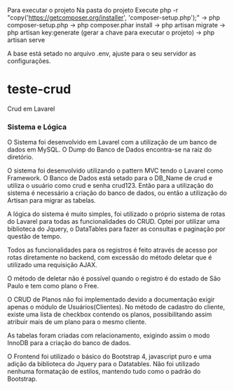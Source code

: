 Para executar o projeto
Na pasta do projeto
Execute php -r "copy('https://getcomposer.org/installer', 'composer-setup.php');"
-> php composer-setup.php
-> php composer.phar install
-> php artisan migrate 
-> php artisan key:generate (gerar a chave para executar o projeto)
-> php artisan serve  

A base está setado no arquivo .env, ajuste para o seu servidor as configurações.

# teste-crud
 Crud em Lavarel

### Sistema e Lógica

O Sistema foi desenvolvido em Lavarel com a utilização de um banco de dados em MySQL. O Dump do Banco de Dados encontra-se na raiz do diretório. 

O sistema foi desenvolvido utilizando o pattern MVC tendo o Lavarel como Framework. O Banco de Dados está setado para o DB_Name de crud e utiliza o usuário como crud e senha crud123. Então para a utilização do sistema é necessário a criação do banco de dados, ou então a utilização do Artisan para migrar as tabelas.

A lógica do sistema é muito simples, foi utilizado o próprio sistema de rotas do Lavarel para todas as funcionalidades do CRUD.
Optei por utilizar uma biblioteca do Jquery, o DataTables para fazer as consultas e paginação por questão de tempo.

Todos as funcionalidades para os registros é feito através de acesso por rotas diretamente no backend, com excessão do método deletar que é utilizado uma requisição AJAX.

O método de deletar não é possível quando o registro é do estado de São Paulo e tem como plano o Free. 

O CRUD de Planos não foi implementado devido a documentação exigir apenas o módulo de Usuários(Clientes). No método de cadastro do cliente, existe uma lista de checkbox contendo os planos, possibilitando assim atribuir mais de um plano para o mesmo cliente.

As tabelas foram criadas com relacionamento, exigindo assim o modo InnoDB para a criação do banco de dados.

O Frontend foi utilizado o básico do Bootstrap 4, javascript puro e uma adição da biblioteca do Jquery para o Datatables.
Não foi utilizado nenhuma formatação de estilos, mantendo tudo como o padrão do Bootstrap.
